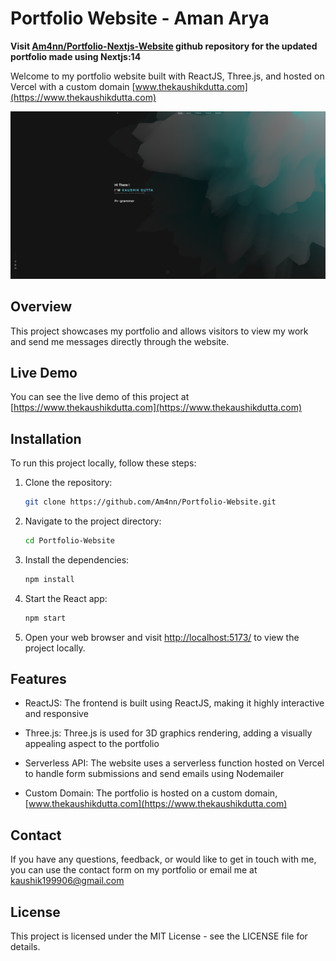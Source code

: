 # Portfolio Website - Aman Arya

<b>Visit [Am4nn/Portfolio-Nextjs-Website](https://github.com/Am4nn/Portfolio-Nextjs-Website) github repository for the updated portfolio made using Nextjs:14 </b>

Welcome to my portfolio website built with ReactJS, Three.js, and hosted on Vercel with a custom domain [www.thekaushikdutta.com](https://www.thekaushikdutta.com)

![Portfolio Screenshot](public/preview.png)

## Overview

This project showcases my portfolio and allows visitors to view my work and send me messages directly through the website.

## Live Demo

You can see the live demo of this project at [https://www.thekaushikdutta.com](https://www.thekaushikdutta.com)

## Installation

To run this project locally, follow these steps:

1. Clone the repository:

   ```bash
   git clone https://github.com/Am4nn/Portfolio-Website.git
   ```

2. Navigate to the project directory:

   ```bash
   cd Portfolio-Website
   ```

3. Install the dependencies:

   ```bash
   npm install
   ```

4. Start the React app:

   ```bash
   npm start
   ```

5. Open your web browser and visit <http://localhost:5173/> to view the project locally.

## Features

- ReactJS: The frontend is built using ReactJS, making it highly interactive and responsive

- Three.js: Three.js is used for 3D graphics rendering, adding a visually appealing aspect to the portfolio

- Serverless API: The website uses a serverless function hosted on Vercel to handle form submissions and send emails using Nodemailer

- Custom Domain: The portfolio is hosted on a custom domain, [www.thekaushikdutta.com](https://www.thekaushikdutta.com)

## Contact

If you have any questions, feedback, or would like to get in touch with me, you can use the contact form on my portfolio or email me at <kaushik199906@gmail.com>

## License

This project is licensed under the MIT License - see the LICENSE file for details.

